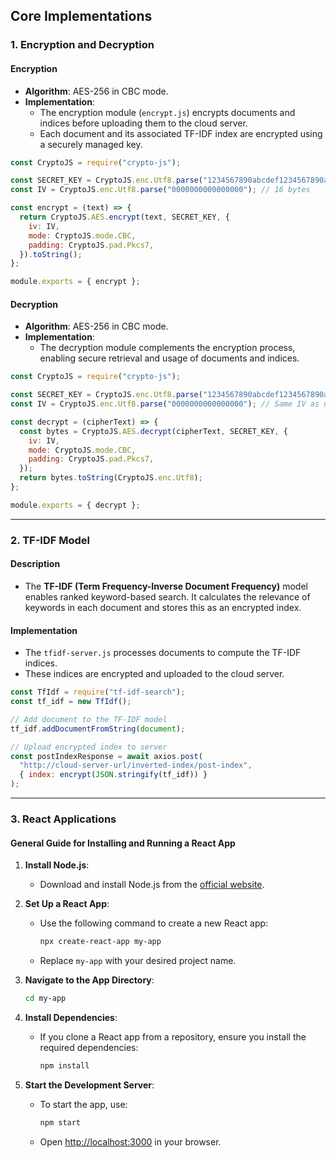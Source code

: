 ## Core Implementations

### 1. Encryption and Decryption

#### Encryption
- **Algorithm**: AES-256 in CBC mode.
- **Implementation**:
  - The encryption module (`encrypt.js`) encrypts documents and indices before uploading them to the cloud server.
  - Each document and its associated TF-IDF index are encrypted using a securely managed key.

```javascript name=encrypt.js
const CryptoJS = require("crypto-js");

const SECRET_KEY = CryptoJS.enc.Utf8.parse("1234567890abcdef1234567890abcdef"); // 32 bytes
const IV = CryptoJS.enc.Utf8.parse("0000000000000000"); // 16 bytes

const encrypt = (text) => {
  return CryptoJS.AES.encrypt(text, SECRET_KEY, {
    iv: IV,
    mode: CryptoJS.mode.CBC,
    padding: CryptoJS.pad.Pkcs7,
  }).toString();
};

module.exports = { encrypt };
```

#### Decryption
- **Algorithm**: AES-256 in CBC mode.
- **Implementation**:
  - The decryption module complements the encryption process, enabling secure retrieval and usage of documents and indices.

```javascript name=decrypt.js
const CryptoJS = require("crypto-js");

const SECRET_KEY = CryptoJS.enc.Utf8.parse("1234567890abcdef1234567890abcdef"); // Same key as used in encryption
const IV = CryptoJS.enc.Utf8.parse("0000000000000000"); // Same IV as used in encryption

const decrypt = (cipherText) => {
  const bytes = CryptoJS.AES.decrypt(cipherText, SECRET_KEY, {
    iv: IV,
    mode: CryptoJS.mode.CBC,
    padding: CryptoJS.pad.Pkcs7,
  });
  return bytes.toString(CryptoJS.enc.Utf8);
};

module.exports = { decrypt };
```

---

### 2. TF-IDF Model

#### Description
- The **TF-IDF (Term Frequency-Inverse Document Frequency)** model enables ranked keyword-based search. It calculates the relevance of keywords in each document and stores this as an encrypted index.

#### Implementation
- The `tfidf-server.js` processes documents to compute the TF-IDF indices.
- These indices are encrypted and uploaded to the cloud server.

```javascript
const TfIdf = require("tf-idf-search");
const tf_idf = new TfIdf();

// Add document to the TF-IDF model
tf_idf.addDocumentFromString(document);

// Upload encrypted index to server
const postIndexResponse = await axios.post(
  "http://cloud-server-url/inverted-index/post-index",
  { index: encrypt(JSON.stringify(tf_idf)) }
);
```

---

### 3. React Applications

#### General Guide for Installing and Running a React App

1. **Install Node.js**:
   - Download and install Node.js from the [official website](https://nodejs.org/).

2. **Set Up a React App**:
   - Use the following command to create a new React app:
     ```bash
     npx create-react-app my-app
     ```
   - Replace `my-app` with your desired project name.

3. **Navigate to the App Directory**:
   ```bash
   cd my-app
   ```

4. **Install Dependencies**:
   - If you clone a React app from a repository, ensure you install the required dependencies:
     ```bash
     npm install
     ```

5. **Start the Development Server**:
   - To start the app, use:
     ```bash
     npm start
     ```
   - Open [http://localhost:3000](http://localhost:3000) in your browser.
